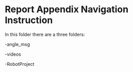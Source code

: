 # Report Appendix Navigation Instruction

In this folder there are a three folders:

-angle_msg

-videos

-RobotProject

